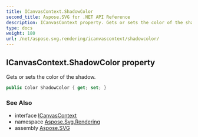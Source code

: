 ```yaml
---
title: ICanvasContext.ShadowColor
second_title: Aspose.SVG for .NET API Reference
description: ICanvasContext property. Gets or sets the color of the shadow
type: docs
weight: 180
url: /net/aspose.svg.rendering/icanvascontext/shadowcolor/
---
```

## ICanvasContext.ShadowColor property

Gets or sets the color of the shadow.

```csharp
public Color ShadowColor { get; set; }
```

### See Also

* interface [ICanvasContext](../)
* namespace [Aspose.Svg.Rendering](../../../aspose.svg.rendering/)
* assembly [Aspose.SVG](../../../)
